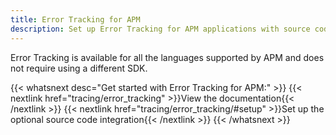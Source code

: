 ```yaml
---
title: Error Tracking for APM
description: Set up Error Tracking for APM applications with source code integration for enhanced debugging.
---
```


Error Tracking is available for all the languages supported by APM and does not require using a different SDK.

{{< whatsnext desc="Get started with Error Tracking for APM:" >}}
    {{< nextlink href="tracing/error_tracking" >}}View the documentation{{< /nextlink >}}
    {{< nextlink href="tracing/error_tracking/#setup" >}}Set up the optional source code integration{{< /nextlink >}}
{{< /whatsnext >}}